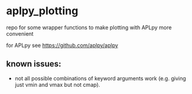 # aplpy_plotting
repo for some wrapper functions to make plotting with APLpy more convenient

for APLpy see https://github.com/aplpy/aplpy


## known issues:
- not all possible combinations of keyword arguments work (e.g. giving just vmin and vmax but not cmap).
